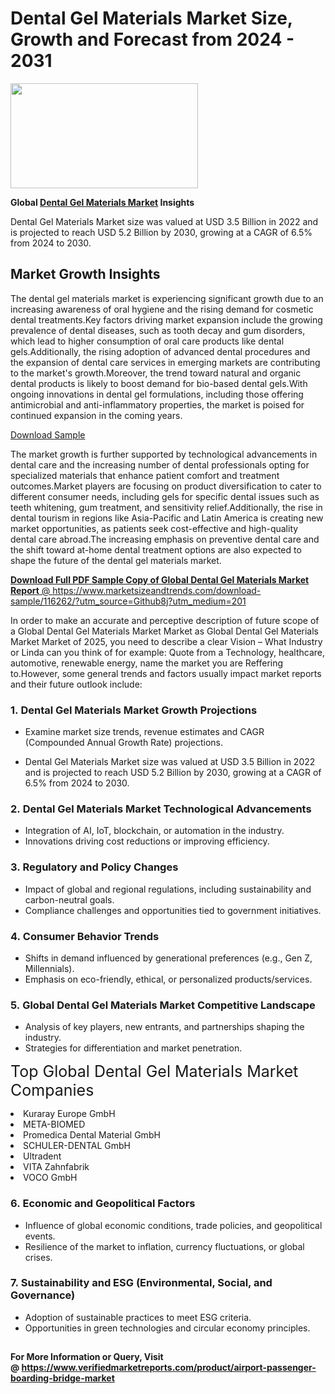 <H1>Dental Gel Materials Market Size, Growth and Forecast from 2024 - 2031</H1><img class="aligncenter size-medium wp-image-584254" src="https://thirdeyenews.in/wp-content/uploads/2024/09/Global-Market-Research-300x168.jpeg" alt="" width="300" height="168" /><p><strong>Global&nbsp;<a href="https://www.marketsizeandtrends.com/download-sample/116262/?utm_source=Github8j?utm_medium=201">Dental Gel Materials Market</a> Insights</strong></p><p>Dental Gel Materials Market size was valued at USD 3.5 Billion in 2022 and is projected to reach USD 5.2 Billion by 2030, growing at a CAGR of 6.5% from 2024 to 2030.</p><p><h2>Market Growth Insights</h2> <p>The dental gel materials market is experiencing significant growth due to an increasing awareness of oral hygiene and the rising demand for cosmetic dental treatments.Key factors driving market expansion include the growing prevalence of dental diseases, such as tooth decay and gum disorders, which lead to higher consumption of oral care products like dental gels.Additionally, the rising adoption of advanced dental procedures and the expansion of dental care services in emerging markets are contributing to the market's growth.Moreover, the trend toward natural and organic dental products is likely to boost demand for bio-based dental gels.With ongoing innovations in dental gel formulations, including those offering antimicrobial and anti-inflammatory properties, the market is poised for continued expansion in the coming years.</p> <p><a href="#">Download Sample</a></p> <p>The market growth is further supported by technological advancements in dental care and the increasing number of dental professionals opting for specialized materials that enhance patient comfort and treatment outcomes.Market players are focusing on product diversification to cater to different consumer needs, including gels for specific dental issues such as teeth whitening, gum treatment, and sensitivity relief.Additionally, the rise in dental tourism in regions like Asia-Pacific and Latin America is creating new market opportunities, as patients seek cost-effective and high-quality dental care abroad.The increasing emphasis on preventive dental care and the shift toward at-home dental treatment options are also expected to shape the future of the dental gel materials market.</p> <p><a href="#"></p><p><span class=""><strong>Download Full PDF Sample Copy of Global Dental Gel Materials Market Report</strong> @ <a href="https://www.marketsizeandtrends.com/download-sample/116262/?utm_source=Github8j?utm_medium=201" target="_blank">https://www.marketsizeandtrends.com/download-sample/116262/?utm_source=Github8j?utm_medium=201</a></span></p><p>In order to make an accurate and perceptive description of future scope of a Global&nbsp;Dental Gel Materials Market Market as Global&nbsp;Dental Gel Materials Market Market of 2025, you need to describe a clear Vision &ndash; What Industry or Linda can you think of for example: Quote from a Technology, healthcare, automotive, renewable energy, name the market you are Reffering to.However, some general trends and factors usually impact market reports and their future outlook include:</p><h3>1.&nbsp;<strong>Dental Gel Materials Market Growth Projections</strong></h3><ul><li>Examine market size trends, revenue estimates and CAGR (Compounded Annual Growth Rate) projections.</li><li><p>Dental Gel Materials Market size was valued at USD 3.5 Billion in 2022 and is projected to reach USD 5.2 Billion by 2030, growing at a CAGR of 6.5% from 2024 to 2030.</p></li></ul><h3>2.&nbsp;<strong>Dental Gel Materials Market Technological Advancements</strong></h3><ul><li>Integration of AI, IoT, blockchain, or automation in the industry.</li><li>Innovations driving cost reductions or improving efficiency.</li></ul><h3>3.&nbsp;<strong>Regulatory and Policy Changes</strong></h3><ul><li>Impact of global and regional regulations, including sustainability and carbon-neutral goals.</li><li>Compliance challenges and opportunities tied to government initiatives.</li></ul><h3>4.&nbsp;<strong>Consumer Behavior Trends</strong></h3><ul><li>Shifts in demand influenced by generational preferences (e.g., Gen Z, Millennials).</li><li>Emphasis on eco-friendly, ethical, or personalized products/services.</li></ul><h3>5.&nbsp;<strong>Global Dental Gel Materials Market Competitive Landscape</strong></h3><ul><li>Analysis of key players, new entrants, and partnerships shaping the industry.</li><li>Strategies for differentiation and market penetration.</li></ul><p data-pm-slice="1 1 []"><span style="color: inherit; font-family: inherit; font-size: 25px;">Top Global Dental Gel Materials Market Companies</span></p><div class="" data-test-id=""><p><li>Kuraray Europe GmbH</li><li> META-BIOMED</li><li> Promedica Dental Material GmbH</li><li> SCHULER-DENTAL GmbH</li><li> Ultradent</li><li> VITA Zahnfabrik</li><li> VOCO GmbH</li></p></div><h3>6.&nbsp;<strong>Economic and Geopolitical Factors</strong></h3><ul><li>Influence of global economic conditions, trade policies, and geopolitical events.</li><li>Resilience of the market to inflation, currency fluctuations, or global crises.</li></ul><h3>7.&nbsp;<strong>Sustainability and ESG (Environmental, Social, and Governance)</strong></h3><ul><li>Adoption of sustainable practices to meet ESG criteria.</li><li>Opportunities in green technologies and circular economy principles.</li></ul><h2><strong style="font-size: 14px;">For More Information or Query, Visit @&nbsp;</strong><a style="background-color: #ffffff; font-size: 14px;" href="https://www.marketsizeandtrends.com/report/dental-gel-materials-market/" target="_blank">https://www.verifiedmarketreports.com/product/airport-passenger-boarding-bridge-market</a></h2>